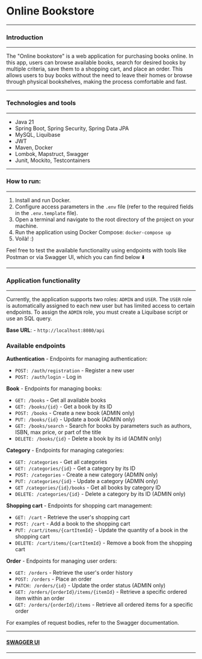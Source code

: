 # Online Bookstore

---

### Introduction

---

The "Online bookstore" is a web application for purchasing books online.
In this app, users can browse available books, search for desired books by multiple criteria, save them to a shopping cart, and place an order.
This allows users to buy books without the need to leave their homes or browse through physical bookshelves, making the process comfortable and fast.

---

### Technologies and tools

---

- Java 21
- Spring Boot, Spring Security, Spring Data JPA
- MySQL, Liquibase
- JWT
- Maven, Docker
- Lombok, Mapstruct, Swagger
- Junit, Mockito, Testcontainers

---

### How to run:

---

1. Install and run Docker.
2. Configure access parameters in the `.env` file (refer to the required fields in the `.env.template` file).
3. Open a terminal and navigate to the root directory of the project on your machine.
4. Run the application using Docker Compose: `docker-compose up`
5. Voilà! :)

Feel free to test the available functionality using endpoints with tools like Postman or via Swagger UI, which you can find below ⬇️

---

### Application functionality

---

Currently, the application supports two roles: `ADMIN` and `USER`. The `USER` role is automatically assigned to each new user but has limited access to certain endpoints. To assign the `ADMIN` role, you must create a Liquibase script or use an SQL query.

**Base URL**: - `http://localhost:8080/api`

### Available endpoints

**Authentication** - Endpoints for managing authentication:
- `POST: /auth/registration` - Register a new user
- `POST: /auth/login` - Log in

**Book** - Endpoints for managing books:
- `GET: /books` - Get all available books
- `GET: /books/{id}` - Get a book by its ID
- `POST: /books` - Create a new book (ADMIN only)
- `PUT: /books/{id}` - Update a book (ADMIN only)
- `GET: /books/search` - Search for books by parameters such as authors, ISBN, max price, or part of the title
- `DELETE: /books/{id}` - Delete a book by its id (ADMIN only)

**Category** - Endpoints for managing categories:
- `GET: /categories` - Get all categories
- `GET: /categories/{id}` - Get a category by its ID
- `POST: /categories` - Create a new category (ADMIN only)
- `PUT: /categories/{id}` - Update a category (ADMIN only)
- `GET /categories/{id}/books` - Get all books by category ID
- `DELETE: /categories/{id}` - Delete a category by its ID (ADMIN only)

**Shopping cart** - Endpoints for shopping cart management:
- `GET: /cart` - Retrieve the user's shopping cart
- `POST: /cart` - Add a book to the shopping cart
- `PUT: /cart/items/{cartItemId}` - Update the quantity of a book in the shopping cart
- `DELETE: /cart/items/{cartItemId}` - Remove a book from the shopping cart

**Order** - Endpoints for managing user orders:
- `GET: /orders` - Retrieve the user's order history
- `POST: /orders` - Place an order
- `PATCH: /orders/{id}` - Update the order status (ADMIN only)
- `GET: /orders/{orderId}/items/{itemId}` - Retrieve a specific ordered item within an order
- `GET: /orders/{orderId}/items` - Retrieve all ordered items for a specific order

For examples of request bodies, refer to the Swagger documentation.

---

#### [SWAGGER UI](http://localhost:8080/api/swagger-ui/index.html#/)

---